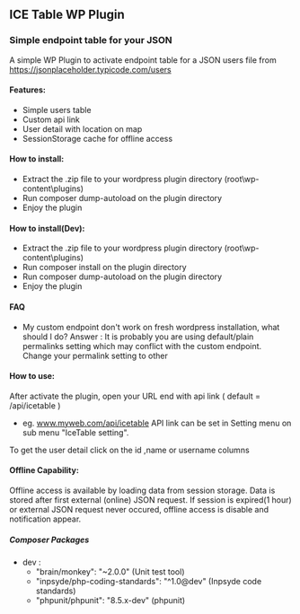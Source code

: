 ## ICE Table WP Plugin

### Simple endpoint table for your JSON

A simple WP Plugin to activate endpoint table for a JSON users file from https://jsonplaceholder.typicode.com/users

#### Features:

* Simple users table
* Custom api link
* User detail with location on map
* SessionStorage cache for offline access

#### How to install:
* Extract the .zip file to your wordpress plugin directory (root\wp-content\plugins)
* Run composer dump-autoload on the plugin directory
* Enjoy the plugin

#### How to install(Dev):
* Extract the .zip file to your wordpress plugin directory (root\wp-content\plugins)
* Run composer install on the plugin directory
* Run composer dump-autoload on the plugin directory
* Enjoy the plugin

#### FAQ
* My custom endpoint don't work on fresh wordpress installation, what should I do?
  Answer : It is probably you are using default/plain permalinks setting which may conflict with the custom endpoint. Change your permalink setting to other
  
#### How to use:
After activate the plugin, open your URL end with api link ( default = /api/icetable )
* eg. www.myweb.com/api/icetable
API link can be set in Setting menu on sub menu "IceTable setting".

To get the user detail click on the id ,name or username columns

#### Offline Capability:
Offline access is available by loading data from session storage. Data is stored after first external (online) JSON request.
If session is expired(1 hour) or external JSON request never occured, offline access is disable and notification appear.

##### Composer Packages
* dev :
    * "brain/monkey": "~2.0.0" (Unit test tool)
    * "inpsyde/php-coding-standards": "^1.0@dev" (Inpsyde code standards)
    * "phpunit/phpunit": "8.5.x-dev" (phpunit)

